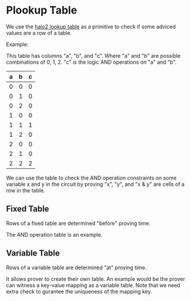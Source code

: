 # Plookup Table

We use the [halo2 lookup table](https://zcash.github.io/halo2/design/proving-system/lookup.html) as a primitive to check if some adviced values are a row of a table.

Example:

This table has columns "a", "b", and "c". Where "a" and "b" are possible combinations of 0, 1, 2. "c" is the logic AND operations on "a" and "b".

| a   | b   | c   |
| --- | --- | --- |
| 0   | 0   | 0   |
| 0   | 1   | 0   |
| 0   | 2   | 0   |
| 1   | 0   | 0   |
| 1   | 1   | 1   |
| 1   | 2   | 0   |
| 2   | 0   | 0   |
| 2   | 1   | 0   |
| 2   | 2   | 2   |

We can use the table to check the AND operation constraints on some variable x and y in the circuit by proving "x", "y", and "x & y" are cells of a row in the table.

## Fixed Table

Rows of a fixed table are determined "before" proving time.

The AND operation table is an example.

## Variable Table

Rows of a variable table are determined "at" proving time.

It allows prover to create their own table. An example would be the prover can witness a key-value mapping as a variable table. Note that we need extra check to gurantee the uniqueness of the mapping key.
